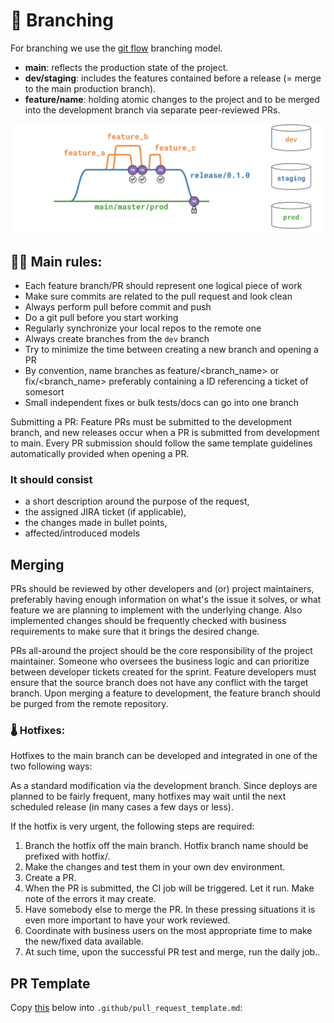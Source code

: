 # 🎋 Branching

For branching we use the [git flow](https://nvie.com/posts/a-successful-git-branching-model/) branching model. 

- **main**: reflects the production state of the project.
- **dev/staging**: includes the features contained before a release (= merge to the main production branch).
- **feature/name**: holding atomic changes to the project and to be merged into the development branch via separate peer-reviewed PRs.

<p align="center">
<img src="../misc/branching.png">
</p>


## 👩‍⚖️ Main rules:

- Each feature branch/PR should represent one logical piece of work
- Make sure commits are related to the pull request and look clean
- Always perform pull before commit and push
- Do a git pull before you start working
- Regularly synchronize your local repos to the remote one
- Always create branches from the `dev` branch
- Try to minimize the time between creating a new branch and opening a PR
- By convention, name branches as feature/<branch_name> or fix/<branch_name> preferably containing a ID referencing a ticket of somesort
- Small independent fixes or bulk tests/docs can go into one branch

Submitting a PR:
Feature PRs must be submitted to the development branch, and new releases occur when a PR is submitted from development to main. Every PR submission should follow the same template guidelines automatically provided when opening a PR.

### It should consist

- a short description around the purpose of the request,
- the assigned JIRA ticket (if applicable),
- the changes made in bullet points,
- affected/introduced models

## Merging

PRs should be reviewed by other developers and (or) project maintainers, preferably having enough information on what's the issue it solves, or what feature we are planning to implement with the underlying change. Also implemented changes should be frequently checked with business requirements to make sure that it brings the desired change.

PRs all-around the project should be the core responsibility of the project maintainer. Someone who oversees the business logic and can prioritize between developer tickets created for the sprint. Feature developers must ensure that the source branch does not have any conflict with the target branch. Upon merging a feature to development, the feature branch should be purged from the remote repository.

### 🌡️ Hotfixes:

Hotfixes to the main branch can be developed and integrated in one of the two following ways:

As a standard modification via the development branch. Since deploys are planned to be fairly frequent, many hotfixes may wait until the next scheduled release (in many cases a few days or less).

If the hotfix is very urgent, the following steps are required:
1. Branch the hotfix off the main branch. Hotfix branch name should be prefixed with hotfix/.
2. Make the changes and test them in your own dev environment.
3. Create a PR.
4. When the PR is submitted, the CI job will be triggered. Let it run. Make note of the errors it may create.
5. Have somebody else to merge the PR. In these pressing situations it is even more important to have your work reviewed.
6. Coordinate with business users on the most appropriate time to make the new/fixed data available.
7. At such time, upon the successful PR test and merge, run the daily job..

## PR Template 

Copy [this]((https://github.com/dbt-labs/dbt-init/blob/master/starter-project/.github/pull_request_template.md)) below into `.github/pull_request_template.md`: